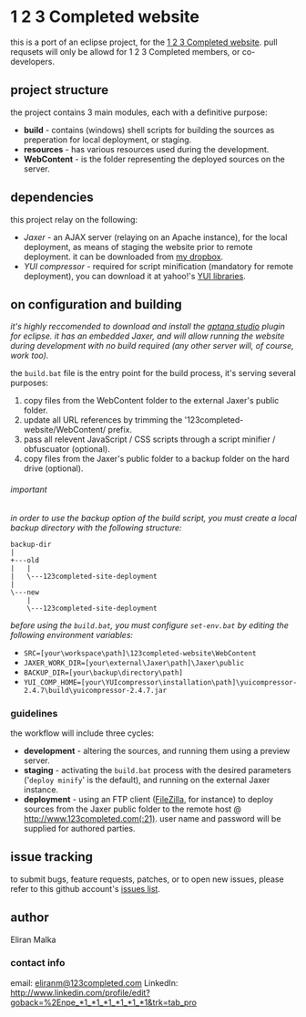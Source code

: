 # 1 2 3 Completed website

this is a port of an eclipse project, for the [1 2 3 Completed website](http://www.123completed.com).
pull requsets will only be allowd for 1 2 3 Completed members, or co-developers.


## project structure
the project contains 3 main modules, each with a definitive purpose:

* **build** - contains (windows) shell scripts for building the sources as preperation for local deployment, or staging.
* **resources** - has various resources used during the development.
* **WebContent** - is the folder representing the deployed sources on the server.


## dependencies
this project relay on the following:

* *Jaxer* - an AJAX server (relaying on an Apache instance), for the local deployment, as means of staging the website prior to remote deployment. it can be downloaded from [my dropbox](https://www.dropbox.com/home/123completed/website).
* *YUI compressor* - required for script minification (mandatory for remote deployment), you can download it at yahoo!'s [YUI libraries](http://yuilibrary.com/download/yuicompressor/).


## on configuration and building
*it's highly reccomended to download and install the [aptana studio](http://www.aptana.com/products/studio3/download) plugin for eclipse. it has an embedded Jaxer, and will allow running the website during development with no build required (any other server will, of course, work too).*

the `build.bat` file is the entry point for the build process, it's serving several purposes:

1. copy files from the WebContent folder to the external Jaxer's public folder.
2. update all URL references by trimming the '123completed-website/WebContent/ prefix.
3. pass all relevent JavaScript / CSS scripts through a script minifier / obfuscuator (optional).
4. copy files from the Jaxer's public folder to a backup folder on the hard drive (optional).

###### important

*in order to use the backup option of the build script, you must create a local backup directory with the following structure:*
    
    backup-dir
    |
    +---old
    |   |
    |   \---123completed-site-deployment
    |
    \---new
        |
        \---123completed-site-deployment



*before using the `build.bat`, you must configure `set-env.bat` by editing the following environment variables:*

  * `SRC=[your\workspace\path]\123completed-website\WebContent`
  * `JAXER_WORK_DIR=[your\external\Jaxer\path]\Jaxer\public`
  * `BACKUP_DIR=[your\backup\directory\path]`
  * `YUI_COMP_HOME=[your\YUIcompressor\installation\path]\yuicompressor-2.4.7\build\yuicompressor-2.4.7.jar`


### guidelines
the workflow will include three cycles:

* **development** - altering the sources, and running them using a preview server.
* **staging** - activating the `build.bat` process with the desired parameters ('`deploy minify`' is the default), and running on the external Jaxer instance.
* **deployment** - using an FTP client ([FileZilla](http://filezilla-project.org/download.php?type=client), for instance) to deploy sources from the Jaxer public folder to the remote host @ http://www.123completed.com(:21). user name and password will be supplied for authored parties.


## issue tracking
to submit bugs, feature requests, patches, or to open new issues, please refer to this github account's [issues list](https://github.com/123completed/website/issues?sort=created&direction=desc&state=open).


## author
Eliran Malka


### contact info
email: eliranm@123completed.com
LinkedIn: http://www.linkedin.com/profile/edit?goback=%2Enpe_*1_*1_*1_*1_*1_*1&trk=tab_pro
